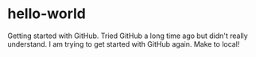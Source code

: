 # hello-world
Getting started with GitHub.
Tried GitHub a long time ago but didn't really understand. I am trying to get started with GitHub again.
Make to local!
